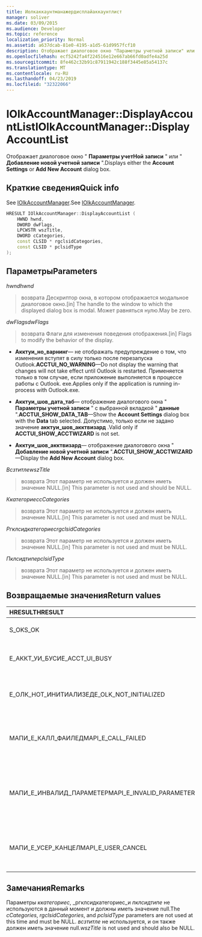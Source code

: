 ```yaml
---
title: Иолкаккаунтманажердисплайаккаунтлист
manager: soliver
ms.date: 03/09/2015
ms.audience: Developer
ms.topic: reference
localization_priority: Normal
ms.assetid: a637dcab-81e0-4195-a1d5-61d9957fcf10
description: Отображает диалоговое окно "Параметры учетной записи" или "Добавление новой учетной записи".
ms.openlocfilehash: ecf5242fa4f224516e12e667ab66fd0adfe4a25d
ms.sourcegitcommit: 8fe462c32b91c87911942c188f3445e85a54137c
ms.translationtype: MT
ms.contentlocale: ru-RU
ms.lasthandoff: 04/23/2019
ms.locfileid: "32322066"
---
```

# <a name="iolkaccountmanagerdisplayaccountlist"></a><span data-ttu-id="4109a-103">IOlkAccountManager::DisplayAccountList</span><span class="sxs-lookup"><span data-stu-id="4109a-103">IOlkAccountManager::DisplayAccountList</span></span>

<span data-ttu-id="4109a-104">Отображает диалоговое окно " **Параметры учетНой записи** " или " **Добавление новой учетной записи** ".</span><span class="sxs-lookup"><span data-stu-id="4109a-104">Displays either the **Account Settings** or **Add New Account** dialog box.</span></span> 
  
## <a name="quick-info"></a><span data-ttu-id="4109a-105">Краткие сведения</span><span class="sxs-lookup"><span data-stu-id="4109a-105">Quick info</span></span>

<span data-ttu-id="4109a-106">See [IOlkAccountManager](iolkaccountmanager.md).</span><span class="sxs-lookup"><span data-stu-id="4109a-106">See [IOlkAccountManager](iolkaccountmanager.md).</span></span>
  
```cpp
HRESULT IOlkAccountManager::DisplayAccountList ( 
    HWND hwnd,
    DWORD dwFlags,
    LPCWSTR wszTitle,
    DWORD cCategories,
    const CLSID * rgclsidCategories,
    const CLSID * pclsidType
);

```

## <a name="parameters"></a><span data-ttu-id="4109a-107">Параметры</span><span class="sxs-lookup"><span data-stu-id="4109a-107">Parameters</span></span>

<span data-ttu-id="4109a-108">_hwnd_</span><span class="sxs-lookup"><span data-stu-id="4109a-108">_hwnd_</span></span>
  
> <span data-ttu-id="4109a-109">возврата Дескриптор окна, в котором отображается модальное диалоговое окно.</span><span class="sxs-lookup"><span data-stu-id="4109a-109">[in] The handle to the window to which the displayed dialog box is modal.</span></span> <span data-ttu-id="4109a-110">Может равняться нулю.</span><span class="sxs-lookup"><span data-stu-id="4109a-110">May be zero.</span></span>
    
<span data-ttu-id="4109a-111">_dwFlags_</span><span class="sxs-lookup"><span data-stu-id="4109a-111">_dwFlags_</span></span>
  
> <span data-ttu-id="4109a-112">возврата Флаги для изменения поведения отображения.</span><span class="sxs-lookup"><span data-stu-id="4109a-112">[in] Flags to modify the behavior of the display.</span></span> 
    
   - <span data-ttu-id="4109a-113">**Акктуи_но_варнинг**— не отображать предупреждение о том, что изменения вступят в силу только после перезапуска Outlook.</span><span class="sxs-lookup"><span data-stu-id="4109a-113">**ACCTUI_NO_WARNING**—Do not display the warning that changes will not take effect until Outlook is restarted.</span></span> <span data-ttu-id="4109a-114">Применяется только в том случае, если приложение выполняется в процессе работы с Outlook. exe.</span><span class="sxs-lookup"><span data-stu-id="4109a-114">Applies only if the application is running in-process with Outlook.exe.</span></span>
    
   - <span data-ttu-id="4109a-115">**Акктуи_шов_дата_таб**— отображение диалогового окна " **Параметры учетной записи** " с выбранной вкладкой " **данные** ".</span><span class="sxs-lookup"><span data-stu-id="4109a-115">**ACCTUI_SHOW_DATA_TAB**—Show the **Account Settings** dialog box with the **Data** tab selected.</span></span> <span data-ttu-id="4109a-116">Допустимо, только если не задано значение **акктуи_шов_акктвизард** .</span><span class="sxs-lookup"><span data-stu-id="4109a-116">Valid only if **ACCTUI_SHOW_ACCTWIZARD** is not set.</span></span> 
    
   - <span data-ttu-id="4109a-117">**Акктуи_шов_акктвизард**— отображение диалогового окна " **Добавление новой учетной записи** ".</span><span class="sxs-lookup"><span data-stu-id="4109a-117">**ACCTUI_SHOW_ACCTWIZARD**—Display the **Add New Account** dialog box.</span></span> 
    
<span data-ttu-id="4109a-118">_Всзтитле_</span><span class="sxs-lookup"><span data-stu-id="4109a-118">_wszTitle_</span></span>
  
> <span data-ttu-id="4109a-119">возврата Этот параметр не используется и должен иметь значение NULL.</span><span class="sxs-lookup"><span data-stu-id="4109a-119">[in] This parameter is not used and should be NULL.</span></span>
    
<span data-ttu-id="4109a-120">_Ккатегориес_</span><span class="sxs-lookup"><span data-stu-id="4109a-120">_cCategories_</span></span>
  
> <span data-ttu-id="4109a-121">возврата Этот параметр не используется и должен иметь значение NULL.</span><span class="sxs-lookup"><span data-stu-id="4109a-121">[in] This parameter is not used and must be NULL.</span></span> 
    
<span data-ttu-id="4109a-122">_Ргклсидкатегориес_</span><span class="sxs-lookup"><span data-stu-id="4109a-122">_rgclsidCategories_</span></span>
  
> <span data-ttu-id="4109a-123">возврата Этот параметр не используется и должен иметь значение NULL.</span><span class="sxs-lookup"><span data-stu-id="4109a-123">[in] This parameter is not used and must be NULL.</span></span>
    
<span data-ttu-id="4109a-124">_Пклсидтипе_</span><span class="sxs-lookup"><span data-stu-id="4109a-124">_pclsidType_</span></span>
  
> <span data-ttu-id="4109a-125">возврата Этот параметр не используется и должен иметь значение NULL.</span><span class="sxs-lookup"><span data-stu-id="4109a-125">[in] This parameter is not used and must be NULL.</span></span>
    
## <a name="return-values"></a><span data-ttu-id="4109a-126">Возвращаемые значения</span><span class="sxs-lookup"><span data-stu-id="4109a-126">Return values</span></span>

|<span data-ttu-id="4109a-127">**HRESULT**</span><span class="sxs-lookup"><span data-stu-id="4109a-127">**HRESULT**</span></span>|<span data-ttu-id="4109a-128">**Description**</span><span class="sxs-lookup"><span data-stu-id="4109a-128">**Description**</span></span>|
|:-----|:-----|
|<span data-ttu-id="4109a-129">S_OK</span><span class="sxs-lookup"><span data-stu-id="4109a-129">S_OK</span></span>  <br/> |<span data-ttu-id="4109a-130">Вызов выполнен успешно.</span><span class="sxs-lookup"><span data-stu-id="4109a-130">The call was successful.</span></span>  <br/> |
|<span data-ttu-id="4109a-131">Е_АККТ_УИ_БУСИ</span><span class="sxs-lookup"><span data-stu-id="4109a-131">E_ACCT_UI_BUSY</span></span>  <br/> |<span data-ttu-id="4109a-132">Не удается создать диалоговое окно.</span><span class="sxs-lookup"><span data-stu-id="4109a-132">The dialog box could not be created.</span></span>  <br/> |
|<span data-ttu-id="4109a-133">Е_ОЛК_НОТ_ИНИТИАЛИЗЕД</span><span class="sxs-lookup"><span data-stu-id="4109a-133">E_OLK_NOT_INITIALIZED</span></span>  <br/> |<span data-ttu-id="4109a-134">The account manager has not been initialized for use.</span><span class="sxs-lookup"><span data-stu-id="4109a-134">The account manager has not been initialized for use.</span></span>  <br/> |
|<span data-ttu-id="4109a-135">МАПИ_Е_КАЛЛ_ФАИЛЕД</span><span class="sxs-lookup"><span data-stu-id="4109a-135">MAPI_E_CALL_FAILED</span></span>  <br/> |<span data-ttu-id="4109a-136">Диалоговое окно " **Добавление новой учетНой записи** " вернуло ошибку.</span><span class="sxs-lookup"><span data-stu-id="4109a-136">The **Add New Account** dialog box returned an error.</span></span>  <br/> |
|<span data-ttu-id="4109a-137">МАПИ_Е_ИНВАЛИД_ПАРАМЕТЕР</span><span class="sxs-lookup"><span data-stu-id="4109a-137">MAPI_E_INVALID_PARAMETER</span></span>  <br/> |<span data-ttu-id="4109a-138">Параметр _ккатегориес_, _ргклсидкатегориес_или _пклсидтипе_ имеет значение, отличное от NULL.</span><span class="sxs-lookup"><span data-stu-id="4109a-138">The  _cCategories_,  _rgclsidCategories_, or  _pclsidType_ parameter is non-NULL.</span></span>  <br/> |
|<span data-ttu-id="4109a-139">МАПИ_Е_УСЕР_КАНЦЕЛ</span><span class="sxs-lookup"><span data-stu-id="4109a-139">MAPI_E_USER_CANCEL</span></span>  <br/> |<span data-ttu-id="4109a-140">Диалоговое окно " **Параметры учетНой записи** " возвратило ошибку.</span><span class="sxs-lookup"><span data-stu-id="4109a-140">The **Account Settings** dialog box returned an error.</span></span>  <br/> |
   
## <a name="remarks"></a><span data-ttu-id="4109a-141">Замечания</span><span class="sxs-lookup"><span data-stu-id="4109a-141">Remarks</span></span>

<span data-ttu-id="4109a-142">Параметры _ккатегориес_, _ргклсидкатегориес_и _пклсидтипе_ не используются в данный момент и должны иметь значение null.</span><span class="sxs-lookup"><span data-stu-id="4109a-142">The  _cCategories_,  _rgclsidCategories_, and  _pclsidType_ parameters are not used at this time and must be NULL.</span></span>  <span data-ttu-id="4109a-143">_всзтитле_ не используется, и он также должен иметь значение null.</span><span class="sxs-lookup"><span data-stu-id="4109a-143">_wszTitle_ is not used and should also be NULL.</span></span> 
  


